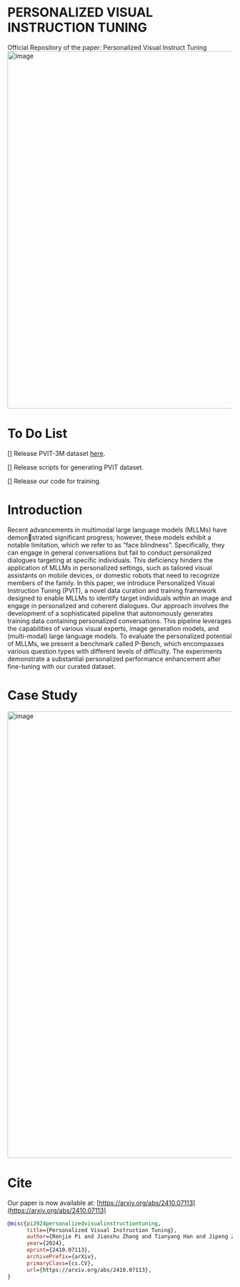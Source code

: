 # PERSONALIZED VISUAL INSTRUCTION TUNING
Official Repository of the paper: Personalized Visual Instruct Tuning 
<img width="800" alt="image" src="https://github.com/user-attachments/assets/91a21871-cd8c-4beb-b9d5-ce16a6c1cf1a">

# To Do List
[] Release PVIT-3M dataset [here](https://huggingface.co/datasets/Sterzhang/PVIT-3M).

[] Release scripts for generating PVIT dataset.

[] Release our code for training.

# Introduction
Recent advancements in multimodal large language models (MLLMs) have demonstrated significant progress; however, these models exhibit a notable limitation,
which we refer to as “face blindness”. Specifically, they can engage in general
conversations but fail to conduct personalized dialogues targeting at specific individuals. This deficiency hinders the application of MLLMs in personalized settings,
such as tailored visual assistants on mobile devices, or domestic robots that need
to recognize members of the family. In this paper, we introduce Personalized
Visual Instruction Tuning (PVIT), a novel data curation and training framework
designed to enable MLLMs to identify target individuals within an image and
engage in personalized and coherent dialogues. Our approach involves the development of a sophisticated pipeline that autonomously generates training data
containing personalized conversations. This pipeline leverages the capabilities of
various visual experts, image generation models, and (multi-modal) large language
models. To evaluate the personalized potential of MLLMs, we present a benchmark
called P-Bench, which encompasses various question types with different levels of
difficulty. The experiments demonstrate a substantial personalized performance
enhancement after fine-tuning with our curated dataset.

# Case Study
<img width="1000" alt="image" src="https://github.com/user-attachments/assets/d50fa03f-fdb6-41ff-ab25-806578d29f3e">


# Cite
Our paper is now available at: [https://arxiv.org/abs/2410.07113](https://arxiv.org/abs/2410.07113)

```bibtex
@misc{pi2024personalizedvisualinstructiontuning,
      title={Personalized Visual Instruction Tuning}, 
      author={Renjie Pi and Jianshu Zhang and Tianyang Han and Jipeng Zhang and Rui Pan and Tong Zhang},
      year={2024},
      eprint={2410.07113},
      archivePrefix={arXiv},
      primaryClass={cs.CV},
      url={https://arxiv.org/abs/2410.07113}, 
}
```

